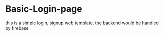 # Basic-Login-page
this is a simple login, signup web template, the backend would be handled by firebase
